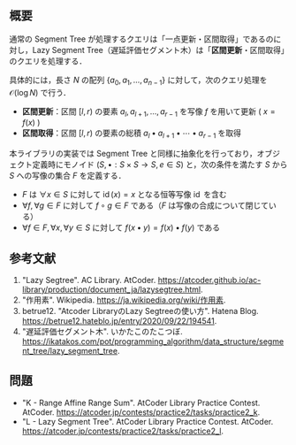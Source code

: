 ##  概要

通常の Segment Tree が処理するクエリは「一点更新・区間取得」であるのに対し，Lazy Segment Tree（遅延評価セグメント木）は「**区間更新**・区間取得」のクエリを処理する．

具体的には，長さ $N$ の配列 $\lbrace a_0, a_1, \ldots, a_{n-1} \rbrace$ に対して，次のクエリ処理を $\mathcal{O}(\log N)$ で行う．

- **区間更新**：区間 $[l, r)$ の要素 $a_l, a_{l+1}, \ldots, a_{r-1}$ を写像 $f$ を用いて更新 ( $x=f(x)$ )
- **区間取得**：区間 $[l, r)$ の要素の総積 $a_l \bullet a_{l+1} \bullet \cdots \bullet a_{r-1}$ を取得

本ライブラリの実装では Segment Tree と同様に抽象化を行っており，オブジェクト定義時にモノイド $(S, \bullet : S \times S \rightarrow S, e \in S)$ と，次の条件を満たす $S$ から $S$ への写像の集合 $F$ を定義する．

- $F$ は $\forall x \in S$ に対して $\operatorname{id}(x)=x$ となる恒等写像 $\operatorname{id}$ を含む
- $\forall f, \forall g \in F$ に対して $f \circ g \in F$ である（$F$ は写像の合成について閉じている）
- $\forall f \in F, \forall x, \forall y \in S$ に対して $f(x \bullet y) = f(x) \bullet f(y)$ である


## 参考文献

1. "Lazy Segtree". AC Library. AtCoder. <https://atcoder.github.io/ac-library/production/document_ja/lazysegtree.html>.
1. "作用素". Wikipedia. <https://ja.wikipedia.org/wiki/作用素>.
1. betrue12. "Atcoder LibraryのLazy Segtreeの使い方". Hatena Blog. <https://betrue12.hateblo.jp/entry/2020/09/22/194541>.
1. "遅延評価セグメント木". いかたこのたこつぼ. <https://ikatakos.com/pot/programming_algorithm/data_structure/segment_tree/lazy_segment_tree>.


## 問題

- "K - Range Affine Range Sum". AtCoder Library Practice Contest. AtCoder. <https://atcoder.jp/contests/practice2/tasks/practice2_k>.
- "L - Lazy Segment Tree". AtCoder Library Practice Contest. AtCoder. <https://atcoder.jp/contests/practice2/tasks/practice2_l>.
